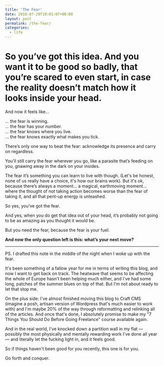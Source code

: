 ```yaml
---
title: 'The Fear'
date: 2018-07-29T10:01:07+00:00
layout: post
permalink: /the-fear/
categories:
  - life
---
```


# So you’ve got this idea. And you want it to be good so badly, that you’re scared to even start, in case the reality doesn’t match how it looks inside your head.

And now it feels like…

… the fear is winning.  
… the fear has your number.  
… the fear knows where you live.  
… the fear knows exactly what makes you tick.  

There’s only one way to beat the fear: acknowledge its presence and carry on regardless.

You'll still carry the fear wherever you go, like a parasite that’s feeding on you, gnawing away in the dark on your insides.

The fear it’s something you can learn to live with though. (Let's be honest, none of us really have a choice, it's how our brains work). But it's ok, because there’s always a moment... a magical, earthmoving moment... where the thought of not taking action becomes worse than the fear of taking it, and all that pent-up energy is unleashed.

So yes, you’ve got the fear.

And yes, when you do get that idea out of your head, it’s probably not going to be as amazing as you thought it would be.

But you need the fear, because the fear is your fuel.

**And now the only question left is this: what’s your next move?**



----


PS. I drafted this note in the middle of the night when I woke up with the fear.

It's been something of a fallow year for me in terms of writing this blog, and now I want to get back on track. The heatwave that seems to be affecting the whole of Europe hasn't been helping much either, and I've had some long, patches of the summer blues on top of that. But I'm not about ready to let that stop me.

On the plus side: I've almost finished moving this blog to Craft CMS (imagine a posh, artisan version of Wordpress that's much easier to work with) and I'm maybe 20% of the way through reformatting and relinking all of the articles. And once that's done, I absolutely promise to make my "7 Things You Should Do Before Going Freelance" course available again.

And in the real world, I've knocked down a partition wall in my flat — possibly the most physically and mentally rewarding work I've done all year — and literally let the fucking light in, and it feels good.

So if things haven't been good for you recently, this one is for you.

Go forth and conquer.
